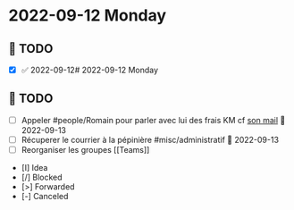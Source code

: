 # 2022-09-12 Monday

## 📆 TODO
- [x]  ✅ 2022-09-12# 2022-09-12 Monday

## 📆 TODO
- [ ] Appeler #people/Romain pour parler avec lui des frais KM cf [son mail](message://<PR1P264MB2174D878485FD3172F04509BCC459@PR1P264MB2174.FRAP264.PROD.OUTLOOK.COM>) 📅 2022-09-13 
- [ ] Récuperer le courrier à la pépinière #misc/administratif 📅 2022-09-13
- [ ] Reorganiser les groupes [[Teams]]
- [I] Idea
- [/] Blocked
- [>] Forwarded
- [-] Canceled
